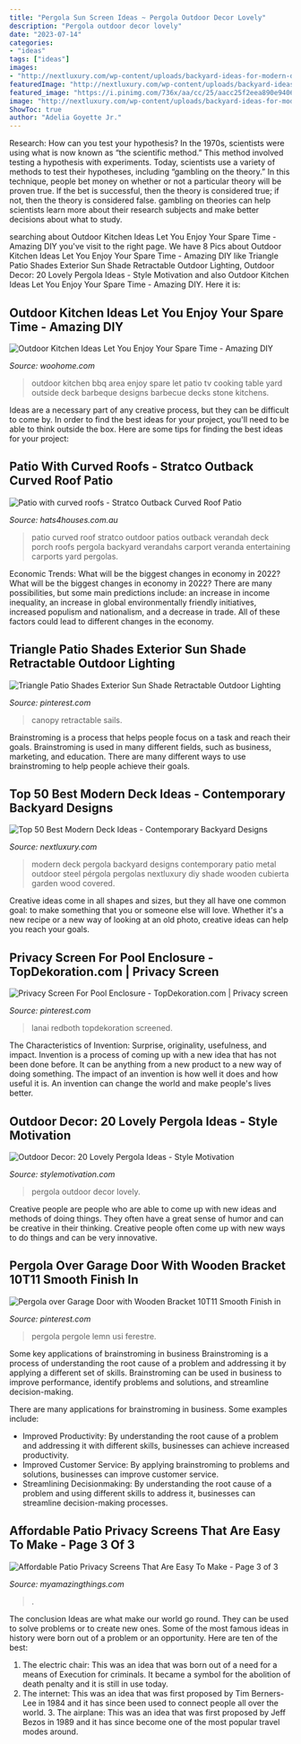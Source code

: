 ```yaml
---
title: "Pergola Sun Screen Ideas ~ Pergola Outdoor Decor Lovely"
description: "Pergola outdoor decor lovely"
date: "2023-07-14"
categories:
- "ideas"
tags: ["ideas"]
images:
- "http://nextluxury.com/wp-content/uploads/backyard-ideas-for-modern-deck-with-steel-pergola.jpg"
featuredImage: "http://nextluxury.com/wp-content/uploads/backyard-ideas-for-modern-deck-with-steel-pergola.jpg"
featured_image: "https://i.pinimg.com/736x/aa/cc/25/aacc25f2eea890e9406f3596733a0695.jpg"
image: "http://nextluxury.com/wp-content/uploads/backyard-ideas-for-modern-deck-with-steel-pergola.jpg"
ShowToc: true
author: "Adelia Goyette Jr."
---
```



Research: How can you test your hypothesis?
In the 1970s, scientists were using what is now known as “the scientific method.” This method involved testing a hypothesis with experiments. Today, scientists use a variety of methods to test their hypotheses, including “gambling on the theory.” In this technique, people bet money on whether or not a particular theory will be proven true. If the bet is successful, then the theory is considered true; if not, then the theory is considered false. gambling on theories can help scientists learn more about their research subjects and make better decisions about what to study.

	

		
searching about Outdoor Kitchen Ideas Let You Enjoy Your Spare Time - Amazing DIY you've visit to the right page. We have 8 Pics about Outdoor Kitchen Ideas Let You Enjoy Your Spare Time - Amazing DIY like Triangle Patio Shades Exterior Sun Shade Retractable Outdoor Lighting, Outdoor Decor: 20 Lovely Pergola Ideas - Style Motivation and also Outdoor Kitchen Ideas Let You Enjoy Your Spare Time - Amazing DIY. Here it is:
		
    
## Outdoor Kitchen Ideas Let You Enjoy Your Spare Time - Amazing DIY

<img loading=lazy src="http://www.woohome.com/wp-content/uploads/2014/02/outdoor-kitchen-15.jpg" onerror="this.onerror=null;this.src='https://tse2.mm.bing.net/th?id=OIP.aBX0IHzMpmdlZpbli8pgXgHaJ4&amp;pid=15.1';" alt="Outdoor Kitchen Ideas Let You Enjoy Your Spare Time - Amazing DIY">

_Source: woohome.com_

>outdoor kitchen bbq area enjoy spare let patio tv cooking table yard outside deck barbeque designs barbecue decks stone kitchens. 

	

Ideas are a necessary part of any creative process, but they can be difficult to come by. In order to find the best ideas for your project, you'll need to be able to think outside the box. Here are some tips for finding the best ideas for your project: 

    
## Patio With Curved Roofs - Stratco Outback Curved Roof Patio

<img loading=lazy src="https://www.hats4houses.com.au/wp-content/uploads/2016/06/curved-roof-patio-stratco-10.jpg" onerror="this.onerror=null;this.src='https://tse2.mm.bing.net/th?id=OIP.ds09PpqX6XOxWCgksNR0FQHaE9&amp;pid=15.1';" alt="Patio with curved roofs - Stratco Outback Curved Roof Patio">

_Source: hats4houses.com.au_

>patio curved roof stratco outdoor patios outback verandah deck porch roofs pergola backyard verandahs carport veranda entertaining carports yard pergolas. 

	

Economic Trends: What will be the biggest changes in economy in 2022?
What will be the biggest changes in economy in 2022? There are many possibilities, but some main predictions include: an increase in income inequality, an increase in global environmentally friendly initiatives, increased populism and nationalism, and a decrease in trade. All of these factors could lead to different changes in the economy.

    
## Triangle Patio Shades Exterior Sun Shade Retractable Outdoor Lighting

<img loading=lazy src="https://i.pinimg.com/736x/5b/4e/3f/5b4e3fed37944aa0ae79140de4eb2dfb.jpg" onerror="this.onerror=null;this.src='https://tse3.mm.bing.net/th?id=OIP.REwrzWUsCkGf7O8j0s7h-wHaER&amp;pid=15.1';" alt="Triangle Patio Shades Exterior Sun Shade Retractable Outdoor Lighting">

_Source: pinterest.com_

>canopy retractable sails. 

	

Brainstroming is a process that helps people focus on a task and reach their goals. Brainstroming is used in many different fields, such as business, marketing, and education. There are many different ways to use brainstroming to help people achieve their goals.

    
## Top 50 Best Modern Deck Ideas - Contemporary Backyard Designs

<img loading=lazy src="http://nextluxury.com/wp-content/uploads/backyard-ideas-for-modern-deck-with-steel-pergola.jpg" onerror="this.onerror=null;this.src='https://tse3.mm.bing.net/th?id=OIP.sgNRb2nV3ABewPpIXxReWAAAAA&amp;pid=15.1';" alt="Top 50 Best Modern Deck Ideas - Contemporary Backyard Designs">

_Source: nextluxury.com_

>modern deck pergola backyard designs contemporary patio metal outdoor steel pérgola pergolas nextluxury diy shade wooden cubierta garden wood covered. 

	

Creative ideas come in all shapes and sizes, but they all have one common goal: to make something that you or someone else will love. Whether it's a new recipe or a new way of looking at an old photo, creative ideas can help you reach your goals.

    
## Privacy Screen For Pool Enclosure - TopDekoration.com | Privacy Screen

<img loading=lazy src="https://i.pinimg.com/736x/47/99/40/479940683aff24f2558ae9b0e3c8cbb9.jpg" onerror="this.onerror=null;this.src='https://tse2.mm.bing.net/th?id=OIP.Rd3uNtEfRlAb8xT4IHiH2wHaEK&amp;pid=15.1';" alt="Privacy Screen For Pool Enclosure - TopDekoration.com | Privacy screen">

_Source: pinterest.com_

>lanai redboth topdekoration screened. 

	

The Characteristics of Invention: Surprise, originality, usefulness, and impact.
Invention is a process of coming up with a new idea that has not been done before. It can be anything from a new product to a new way of doing something. The impact of an invention is how well it does and how useful it is. An invention can change the world and make people's lives better.

    
## Outdoor Decor: 20 Lovely Pergola Ideas - Style Motivation

<img loading=lazy src="https://homebnc.com/homeimg/2017/03/14-pergola-ideas-homebnc.jpg" onerror="this.onerror=null;this.src='https://tse2.mm.bing.net/th?id=OIP.MpDxlj5VnjwlFStlZJp9LgHaLH&amp;pid=15.1';" alt="Outdoor Decor: 20 Lovely Pergola Ideas - Style Motivation">

_Source: stylemotivation.com_

>pergola outdoor decor lovely. 

	

Creative people are people who are able to come up with new ideas and methods of doing things. They often have a great sense of humor and can be creative in their thinking. Creative people often come up with new ways to do things and can be very innovative.

    
## Pergola Over Garage Door With Wooden Bracket 10T11 Smooth Finish In

<img loading=lazy src="https://i.pinimg.com/736x/aa/cc/25/aacc25f2eea890e9406f3596733a0695.jpg" onerror="this.onerror=null;this.src='https://tse1.mm.bing.net/th?id=OIP.4xiPcISc5QdcUz7OAjRyhAHaFj&amp;pid=15.1';" alt="Pergola over Garage Door with Wooden Bracket 10T11 Smooth Finish in">

_Source: pinterest.com_

>pergola pergole lemn usi ferestre. 

	

Some key applications of brainstroming in business
Brainstroming is a process of understanding the root cause of a problem and addressing it by applying a different set of skills. Brainstroming can be used in business to improve performance, identify problems and solutions, and streamline decision-making.

There are many applications for brainstroming in business. Some examples include: 

- Improved Productivity: By understanding the root cause of a problem and addressing it with different skills, businesses can achieve increased productivity.
- Improved Customer Service: By applying brainstroming to problems and solutions, businesses can improve customer service.
- Streamlining Decisionmaking: By understanding the root cause of a problem and using different skills to address it, businesses can streamline decision-making processes.

    
## Affordable Patio Privacy Screens That Are Easy To Make - Page 3 Of 3

<img loading=lazy src="https://myamazingthings.com/wp-content/uploads/2017/04/7dc20e33084681f10ac8ccb24c028408.jpg" onerror="this.onerror=null;this.src='https://tse4.mm.bing.net/th?id=OIP.4PvwfuaTnJzhZ015YpovxQHaG3&amp;pid=15.1';" alt="Affordable Patio Privacy Screens That Are Easy To Make - Page 3 of 3">

_Source: myamazingthings.com_

>. 

	

The conclusion
Ideas are what make our world go round. They can be used to solve problems or to create new ones. Some of the most famous ideas in history were born out of a problem or an opportunity. Here are ten of the best:
1. The electric chair: This was an idea that was born out of a need for a means of Execution for criminals. It became a symbol for the abolition of death penalty and it is still in use today.
2. The internet: This was an idea that was first proposed by Tim Berners-Lee in 1984 and it has since been used to connect people all over the world. 3. The airplane: This was an idea that was first proposed by Jeff Bezos in 1989 and it has since become one of the most popular travel modes around. 
